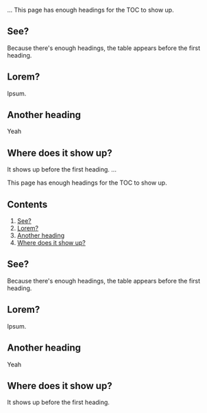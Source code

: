 ...
This page has enough headings for the TOC to show up.

## See?

Because there's enough headings, the table appears before the first heading.

## Lorem?

Ipsum.

## Another heading

Yeah

## Where does it show up?

It shows up before the first heading.
...
<p>This page has enough headings for the TOC to show up.</p>
<nav class="table_of_contents">
<h2>Contents</h2>
<ol>
<li>
<a href="#see">See?</a>
</li>
<li>
<a href="#lorem">Lorem?</a>
</li>
<li>
<a href="#another-heading">Another heading</a>
</li>
<li>
<a href="#where-does-it-show-up">Where does it show up?</a>
</li>
</ol>
</nav>
<h2 id="see">See?</h2>
<p>Because there's enough headings, the table appears before the first heading.</p>
<h2 id="lorem">Lorem?</h2>
<p>Ipsum.</p>
<h2 id="another-heading">Another heading</h2>
<p>Yeah</p>
<h2 id="where-does-it-show-up">Where does it show up?</h2>
<p>It shows up before the first heading.</p>
